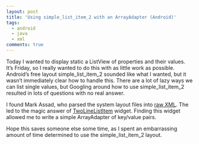 ```yaml
---
layout: post
title: 'Using simple_list_item_2 with an ArrayAdapter (Android)'
tags:
  - android
  - java
  - xml
comments: true
---
```


Today I wanted to display static a ListView of properties and their values. It’s Friday, so I really wanted to do this with as little work as possible. Android’s free layout simple_list_item_2 sounded like what I wanted, but it wasn’t immediately clear how to handle this. There are a lot of lazy ways we can list single values, but Googling around how to use simple_list_item_2 resulted in lots of questions with no real answer.

I found Mark Assad, who parsed the system layout files into <a href="http://sydney.edu.au/engineering/it/~massad/project-android.html" target="_blank">raw XML</a>. The led to the magic answer of <a href="http://developer.android.com/reference/android/widget/TwoLineListItem.html" target="_blank">TwoLineListItem</a> widget. Finding this widget allowed me to write a simple ArrayAdapter of key/value pairs.

<script src="https://gist.github.com/ff754ed165c6e4c26cd6.js"></script>
Hope this saves someone else some time, as I spent an embarrassing amount of time determined to use the simple_list_item_2 layout.
